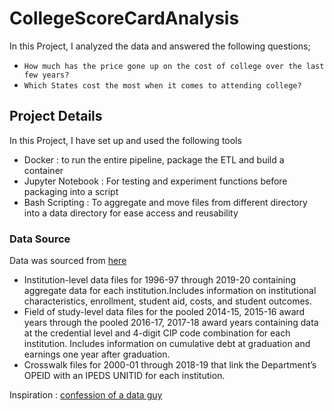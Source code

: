# CollegeScoreCardAnalysis

In this Project, I analyzed the data and answered the following questions;

- ```How much has the price gone up on the cost of college over the last few years?```
- ```Which States cost the most when it comes to attending college?```

## Project Details

In this Project, I have set up and used the following tools

- Docker : to run the entire pipeline, package the ETL and build a container
- Jupyter Notebook : For testing and experiment functions before packaging into a script
- Bash Scripting : To aggregate and move files from different directory into a data directory for ease access and reusability

### Data Source

Data was sourced from [here](https://collegescorecard.ed.gov/data/)

- Institution-level data files for 1996-97 through 2019-20 containing aggregate data for each institution.Includes information on institutional characteristics, enrollment, student aid, costs, and student outcomes.
- Field of study-level data files for the pooled 2014-15, 2015-16 award years through the pooled 2016-17, 2017-18 award years containing data at the credential level and 4-digit CIP code combination for each institution. Includes information on cumulative debt at graduation and earnings one year after graduation.
- Crosswalk files for 2000-01 through 2018-19 that link the Department’s OPEID with an IPEDS UNITID for each institution.

Inspiration : [confession of a data guy](https://www.confessionsofadataguy.com/build-your-data-engineering-skills-with-open-source-data/)